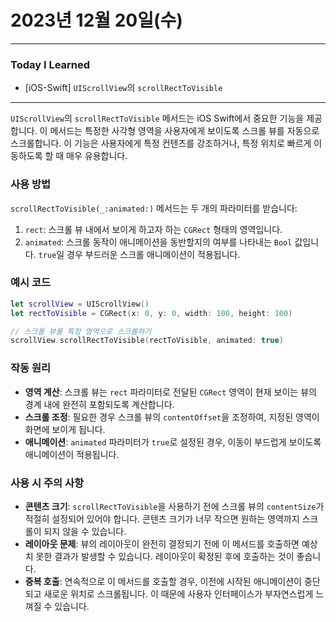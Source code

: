# 2023년 12월 20일(수)

----

### Today I Learned

- [iOS-Swift] `UIScrollView`의 `scrollRectToVisible` 

----

`UIScrollView`의 `scrollRectToVisible` 메서드는 iOS Swift에서 중요한 기능을 제공합니다. 이 메서드는 특정한 사각형 영역을 사용자에게 보이도록 스크롤 뷰를 자동으로 스크롤합니다. 이 기능은 사용자에게 특정 컨텐츠를 강조하거나, 특정 위치로 빠르게 이동하도록 할 때 매우 유용합니다.

### 사용 방법

`scrollRectToVisible(_:animated:)` 메서드는 두 개의 파라미터를 받습니다:

1. `rect`: 스크롤 뷰 내에서 보이게 하고자 하는 `CGRect` 형태의 영역입니다.
2. `animated`: 스크롤 동작이 애니메이션을 동반할지의 여부를 나타내는 `Bool` 값입니다. `true`일 경우 부드러운 스크롤 애니메이션이 적용됩니다.

### 예시 코드

```swift
let scrollView = UIScrollView()
let rectToVisible = CGRect(x: 0, y: 0, width: 100, height: 100)

// 스크롤 뷰를 특정 영역으로 스크롤하기
scrollView.scrollRectToVisible(rectToVisible, animated: true)
```

### 작동 원리

- **영역 계산**: 스크롤 뷰는 `rect` 파라미터로 전달된 `CGRect` 영역이 현재 보이는 뷰의 경계 내에 완전히 포함되도록 계산합니다.
- **스크롤 조정**: 필요한 경우 스크롤 뷰의 `contentOffset`을 조정하여, 지정된 영역이 화면에 보이게 됩니다.
- **애니메이션**: `animated` 파라미터가 `true`로 설정된 경우, 이동이 부드럽게 보이도록 애니메이션이 적용됩니다.

### 사용 시 주의 사항

- **콘텐츠 크기**: `scrollRectToVisible`을 사용하기 전에 스크롤 뷰의 `contentSize`가 적절히 설정되어 있어야 합니다. 콘텐츠 크기가 너무 작으면 원하는 영역까지 스크롤이 되지 않을 수 있습니다.
- **레이아웃 문제**: 뷰의 레이아웃이 완전히 결정되기 전에 이 메서드를 호출하면 예상치 못한 결과가 발생할 수 있습니다. 레이아웃이 확정된 후에 호출하는 것이 좋습니다.
- **중복 호출**: 연속적으로 이 메서드를 호출할 경우, 이전에 시작된 애니메이션이 중단되고 새로운 위치로 스크롤됩니다. 이 때문에 사용자 인터페이스가 부자연스럽게 느껴질 수 있습니다.